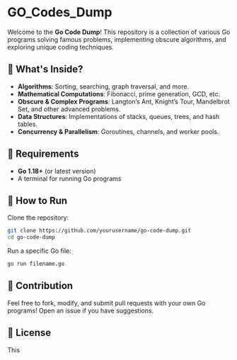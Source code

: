 # GO_Codes_Dump
Welcome to the **Go Code Dump**! This repository is a collection of various Go programs solving famous problems, implementing obscure algorithms, and exploring unique coding techniques.

## 📌 What's Inside?
- **Algorithms**: Sorting, searching, graph traversal, and more.
- **Mathematical Computations**: Fibonacci, prime generation, GCD, etc.
- **Obscure & Complex Programs**: Langton’s Ant, Knight’s Tour, Mandelbrot Set, and other advanced problems.
- **Data Structures**: Implementations of stacks, queues, trees, and hash tables.
- **Concurrency & Parallelism**: Goroutines, channels, and worker pools.

## 🔧 Requirements
- **Go 1.18+** (or latest version)
- A terminal for running Go programs

## 🚀 How to Run
Clone the repository:
```sh
git clone https://github.com/yourusername/go-code-dump.git
cd go-code-dump
```
Run a specific Go file:
```sh
go run filename.go
```

## 📝 Contribution
Feel free to fork, modify, and submit pull requests with your own Go programs! Open an issue if you have suggestions.

## 📜 License
This
